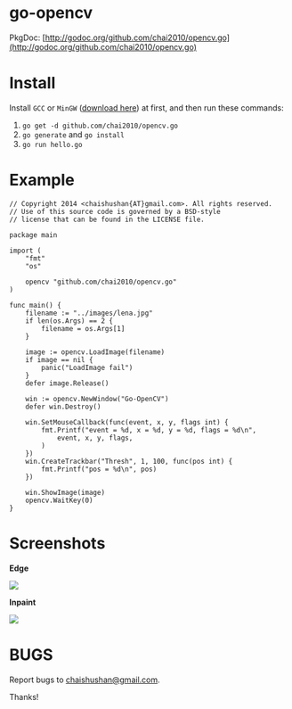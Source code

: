 go-opencv
=========

PkgDoc: [http://godoc.org/github.com/chai2010/opencv.go](http://godoc.org/github.com/chai2010/opencv.go)


Install
=======

Install `GCC` or `MinGW` ([download here](http://tdm-gcc.tdragon.net/download)) at first,
and then run these commands:

1. `go get -d github.com/chai2010/opencv.go`
2. `go generate` and `go install`
3. `go run hello.go`

Example
=======

	// Copyright 2014 <chaishushan{AT}gmail.com>. All rights reserved.
	// Use of this source code is governed by a BSD-style
	// license that can be found in the LICENSE file.

	package main

	import (
		"fmt"
		"os"

		opencv "github.com/chai2010/opencv.go"
	)

	func main() {
		filename := "../images/lena.jpg"
		if len(os.Args) == 2 {
			filename = os.Args[1]
		}

		image := opencv.LoadImage(filename)
		if image == nil {
			panic("LoadImage fail")
		}
		defer image.Release()

		win := opencv.NewWindow("Go-OpenCV")
		defer win.Destroy()

		win.SetMouseCallback(func(event, x, y, flags int) {
			fmt.Printf("event = %d, x = %d, y = %d, flags = %d\n",
				event, x, y, flags,
			)
		})
		win.CreateTrackbar("Thresh", 1, 100, func(pos int) {
			fmt.Printf("pos = %d\n", pos)
		})

		win.ShowImage(image)
		opencv.WaitKey(0)
	}

Screenshots
===========

**Edge**

![](https://raw.githubusercontent.com/chai2010/opencv.go/master/examples/screenshot/go-edge.jpg)

**Inpaint**

![](https://raw.githubusercontent.com/chai2010/opencv.go/master/examples/screenshot/go-inpaint.jpg)


BUGS
====

Report bugs to <chaishushan@gmail.com>.

Thanks!
